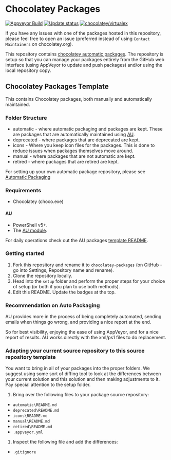 # Chocolatey Packages

[![Appveyor Build](https://ci.appveyor.com/api/projects/status/github/virtualex-itv/chocolatey-packages?svg=true)](https://ci.appveyor.com/project/virtualex-itv/chocolatey-packages)
[![Update status](https://img.shields.io/badge/Update-Status-blue.svg)](https://gist.github.com/virtualex-itv/113649984d5ef59e0ec2d529dfc28df4)
[![chocolatey/virtualex](https://img.shields.io/badge/Chocolatey-virtualex-yellowgreen.svg)](https://community.chocolatey.org/profiles/virtualex)

If you have any issues with one of the packages hosted in this repository, please feel free to open an issue (preferred instead of using `Contact Maintainers` on chocolatey.org).

This repository contains [chocolatey automatic packages](https://docs.chocolatey.org/en-us/create/automatic-packages).
The repository is setup so that you can manage your packages entirely from the GitHub web interface (using AppVeyor to update and push packages) and/or using the local repository copy.

## Chocolatey Packages Template

This contains Chocolatey packages, both manually and automatically maintained.

### Folder Structure

* automatic - where automatic packaging and packages are kept. These are packages that are automatically maintained using [AU](https://community.chocolatey.org/packages/au).
* deprecated - where packages that are deprecated are kept.
* icons - Where you keep icon files for the packages. This is done to reduce issues when packages themselves move around.
* manual - where packages that are not automatic are kept.
* retired - where packages that are retired are kept.

For setting up your own automatic package repository, please see [Automatic Packaging](https://docs.chocolatey.org/en-us/create/automatic-packages)

### Requirements

* Chocolatey (choco.exe)

#### AU

* PowerShell v5+.
* The [AU module](https://community.chocolatey.org/packages/au).

For daily operations check out the AU packages [template README](https://github.com/majkinetor/au-packages-template/blob/master/README.md).

### Getting started

1. Fork this repository and rename it to `chocolatey-packages` (on GitHub - go into Settings, Repository name and rename).
1. Clone the repository locally.
1. Head into the `setup` folder and perform the proper steps for your choice of setup (or both if you plan to use both methods).
1. Edit this README. Update the badges at the top.


### Recommendation on Auto Packaging

AU provides more in the process of being completely automated, sending emails when things go wrong, and providing a nice report at the end.

So for best visibility, enjoying the ease of using AppVeyor, and for a nice report of results. AU works directly with the xml/ps1 files to do replacement.

### Adapting your current source repository to this source repository template

You want to bring in all of your packages into the proper folders. We suggest using some sort of diffing tool to look at the differences between your current solution and this solution and then making adjustments to it. Pay special attention to the setup folder.

1. Bring over the following files to your package source repository:

* `automatic\README.md`
* `deprecated\README.md`
* `icons\README.md`
* `manual\README.md`
* `retired\README.md`
* `.appveyor.yml`

1. Inspect the following file and add the differences:

* `.gitignore`
